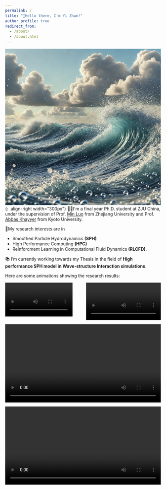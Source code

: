 ```yaml
---
permalink: /
title: "👏Hello there, I'm Yi Zhan!"
author_profile: true
redirect_from: 
  - /about/
  - /about.html
---
```


![](/images/about/wave.png){: .align-right width="300px"}
👨‍💻I'm a final year Ph.D. student at ZJU China, under the supervision of Prof. [Min Luo](https://person.zju.edu.cn/minluo) from Zhejiang University and Prof. [Abbas Khayyer](https://kdb.iimc.kyoto-u.ac.jp/profile/en.c9f8dc637d08ec64.html) from Kyoto University.

🎈My research interests are in 
- Smoothed Particle Hydrodynamics **(SPH)** 
- High Performance Computing **(HPC)** 
- Reinforcment Learning in Computational Fluid Dynamics **(RLCFD)**.

📚 I’m currently working towards my Thesis in the field of **High performance SPH model in Wave-structure Interaction simulations**.

Here are some animations showing the research results:


<!-- <div style="display: flex; flex-wrap: wrap; justify-content: space-between;">
  <div style="width: 48%; margin-bottom: 10px;">
    <video width="100%" controls>
      <source src="/images/about/wavetank.mp4" type="video/mp4">
    </video>
  </div>
  <div style="width: 48%; margin-bottom: 10px;">
    <video width="100%" controls>
      <source src="/images/about/windturbine.mp4" type="video/mp4">
    </video>
  </div>
</div>
<video controls src="/images/about/twist.mp4" title="Title"></video> -->


<div style="display: flex; flex-wrap: wrap; justify-content: space-between;">
  <!-- 窄视频 1 -->
  <div style="width: 48%; margin-bottom: 10px;">
    <video width="90%" controls>
      <source src="/images/about/1.mp4" type="video/mp4">
    </video>
  </div>
  <!-- 窄视频 2 -->
  <div style="width: 48%; margin-bottom: 10px;">
    <video width="100%" controls>
      <source src="/images/about/2.mp4" type="video/mp4">
    </video>
  </div>
  
  <!-- 宽视频 1 -->
  <div style="width: 100%; margin-bottom: 10px;">
    <video width="100%" controls>
      <source src="/images/about/3.mp4" type="video/mp4">
    </video>
  </div>
  
  <!-- 宽视频 2 -->
  <div style="width: 100%; margin-bottom: 10px;">
    <video width="100%" controls>
      <source src="/images/about/4.mp4" type="video/mp4">
    </video>
  </div>
</div>

<!-- A data-driven personal website
======
Like many other Jekyll-based GitHub Pages templates, Academic Pages makes you separate the website's content from its form. The content & metadata of your website are in structured markdown files, while various other files constitute the theme, specifying how to transform that content & metadata into HTML pages. You keep these various markdown (.md), YAML (.yml), HTML, and CSS files in a public GitHub repository. Each time you commit and push an update to the repository, the [GitHub pages](https://pages.github.com/) service creates static HTML pages based on these files, which are hosted on GitHub's servers free of charge.

Many of the features of dynamic content management systems (like Wordpress) can be achieved in this fashion, using a fraction of the computational resources and with far less vulnerability to hacking and DDoSing. You can also modify the theme to your heart's content without touching the content of your site. If you get to a point where you've broken something in Jekyll/HTML/CSS beyond repair, your markdown files describing your talks, publications, etc. are safe. You can rollback the changes or even delete the repository and start over - just be sure to save the markdown files! Finally, you can also write scripts that process the structured data on the site, such as [this one](https://github.com/academicpages/academicpages.github.io/blob/master/talkmap.ipynb) that analyzes metadata in pages about talks to display [a map of every location you've given a talk](https://academicpages.github.io/talkmap.html).

Getting started
======
1. Register a GitHub account if you don't have one and confirm your e-mail (required!)
2. Fork [this template](https://github.com/academicpages/academicpages.github.io) by clicking the "Use this template" button in the top right. 
3. Go to the repository's settings (rightmost item in the tabs that start with "Code", should be below "Unwatch"). Rename the repository "[your GitHub username].github.io", which will also be your website's URL.
4. Set site-wide configuration and create content & metadata (see below -- also see [this set of diffs](http://archive.is/3TPas) showing what files were changed to set up [an example site](https://getorg-testacct.github.io) for a user with the username "getorg-testacct")
5. Upload any files (like PDFs, .zip files, etc.) to the files/ directory. They will appear at https://[your GitHub username].github.io/files/example.pdf.  
6. Check status by going to the repository settings, in the "GitHub pages" section

Site-wide configuration
------
The main configuration file for the site is in the base directory in [_config.yml](https://github.com/academicpages/academicpages.github.io/blob/master/_config.yml), which defines the content in the sidebars and other site-wide features. You will need to replace the default variables with ones about yourself and your site's github repository. The configuration file for the top menu is in [_data/navigation.yml](https://github.com/academicpages/academicpages.github.io/blob/master/_data/navigation.yml). For example, if you don't have a portfolio or blog posts, you can remove those items from that navigation.yml file to remove them from the header. 

Create content & metadata
------
For site content, there is one markdown file for each type of content, which are stored in directories like _publications, _talks, _posts, _teaching, or _pages. For example, each talk is a markdown file in the [_talks directory](https://github.com/academicpages/academicpages.github.io/tree/master/_talks). At the top of each markdown file is structured data in YAML about the talk, which the theme will parse to do lots of cool stuff. The same structured data about a talk is used to generate the list of talks on the [Talks page](https://academicpages.github.io/talks), each [individual page](https://academicpages.github.io/talks/2012-03-01-talk-1) for specific talks, the talks section for the [CV page](https://academicpages.github.io/cv), and the [map of places you've given a talk](https://academicpages.github.io/talkmap.html) (if you run this [python file](https://github.com/academicpages/academicpages.github.io/blob/master/talkmap.py) or [Jupyter notebook](https://github.com/academicpages/academicpages.github.io/blob/master/talkmap.ipynb), which creates the HTML for the map based on the contents of the _talks directory).

**Markdown generator**

The repository includes [a set of Jupyter notebooks](https://github.com/academicpages/academicpages.github.io/tree/master/markdown_generator
) that converts a CSV containing structured data about talks or presentations into individual markdown files that will be properly formatted for the Academic Pages template. The sample CSVs in that directory are the ones I used to create my own personal website at stuartgeiger.com. My usual workflow is that I keep a spreadsheet of my publications and talks, then run the code in these notebooks to generate the markdown files, then commit and push them to the GitHub repository.

How to edit your site's GitHub repository
------
Many people use a git client to create files on their local computer and then push them to GitHub's servers. If you are not familiar with git, you can directly edit these configuration and markdown files directly in the github.com interface. Navigate to a file (like [this one](https://github.com/academicpages/academicpages.github.io/blob/master/_talks/2012-03-01-talk-1.md) and click the pencil icon in the top right of the content preview (to the right of the "Raw | Blame | History" buttons). You can delete a file by clicking the trashcan icon to the right of the pencil icon. You can also create new files or upload files by navigating to a directory and clicking the "Create new file" or "Upload files" buttons. 

Example: editing a markdown file for a talk
![Editing a markdown file for a talk](/images/editing-talk.png)

For more info
------
More info about configuring Academic Pages can be found in [the guide](https://academicpages.github.io/markdown/), the [growing wiki](https://github.com/academicpages/academicpages.github.io/wiki), and you can always [ask a question on GitHub](https://github.com/academicpages/academicpages.github.io/discussions). The [guides for the Minimal Mistakes theme](https://mmistakes.github.io/minimal-mistakes/docs/configuration/) (which this theme was forked from) might also be helpful. -->
